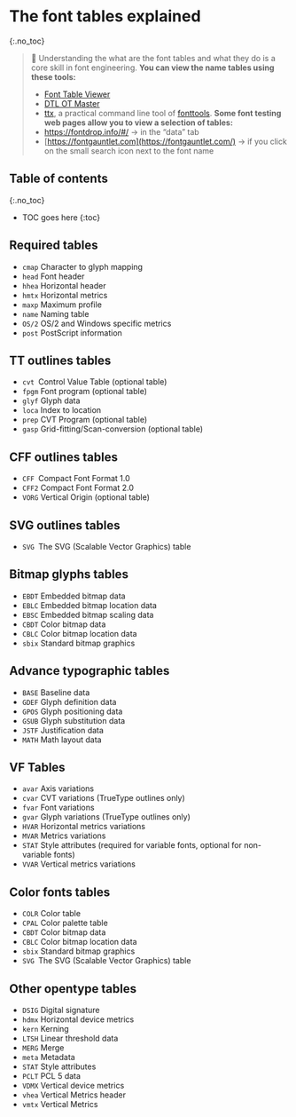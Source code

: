 # The font tables explained
{:.no_toc}

> <span class="icon">🦦</span>  Understanding the what are the font tables and what they do is a core skill in font engineering.
> **You can view the name tables using these tools:**
> -   [Font Table Viewer](https://glyphsapp.com/tools/fonttableviewer)
> -   [DTL OT Master](https://www.fontmaster.nl/otmaster.html)
> -   [ttx](https://fonttools.readthedocs.io/en/latest/ttx.html), a practical command line tool of [fonttools](https://github.com/fonttools/fonttools).
> **Some font testing web pages allow you to view a selection of tables:**
> -   <https://fontdrop.info/#/> → in the “data” tab
> -   [https://fontgauntlet.com](https://fontgauntlet.com/) → if you click on the small search icon next to the font name

## Table of contents
{:.no_toc}
* TOC goes here
{:toc}

## Required tables

-   `cmap` Character to glyph mapping
-   `head` Font header
-   `hhea` Horizontal header
-   `hmtx` Horizontal metrics
-   `maxp` Maximum profile
-   `name` Naming table
-   `OS/2` OS/2 and Windows specific metrics
-   `post` PostScript information

## TT outlines tables

-   `cvt `Control Value Table (optional table)
-   `fpgm` Font program (optional table) 
-   `glyf` Glyph data
-   `loca` Index to location
-   `prep` CVT Program (optional table)
-   `gasp` Grid-fitting/Scan-conversion (optional table)

## CFF outlines tables

-   `CFF `Compact Font Format 1.0
-   `CFF2` Compact Font Format 2.0
-   `VORG` Vertical Origin (optional table)

## SVG outlines tables

-   `SVG `The SVG (Scalable Vector Graphics) table

## Bitmap glyphs tables

-   `EBDT` Embedded bitmap data
-   `EBLC` Embedded bitmap location data
-   `EBSC` Embedded bitmap scaling data
-   `CBDT` Color bitmap data
-   `CBLC` Color bitmap location data
-   `sbix` Standard bitmap graphics

## Advance typographic tables

-   `BASE` Baseline data
-   `GDEF` Glyph definition data
-   `GPOS` Glyph positioning data
-   `GSUB` Glyph substitution data
-   `JSTF` Justification data
-   `MATH` Math layout data

## VF Tables

-   `avar` Axis variations
-   `cvar` CVT variations (TrueType outlines only)
-   `fvar` Font variations
-   `gvar` Glyph variations (TrueType outlines only)
-   `HVAR` Horizontal metrics variations
-   `MVAR` Metrics variations
-   `STAT` Style attributes (required for variable fonts, optional for non-variable fonts)
-   `VVAR` Vertical metrics variations

## Color fonts tables

-   `COLR` Color table
-   `CPAL` Color palette table
-   `CBDT` Color bitmap data
-   `CBLC` Color bitmap location data
-   `sbix` Standard bitmap graphics
-   `SVG `The SVG (Scalable Vector Graphics) table

## Other opentype tables

-   `DSIG` Digital signature
-   `hdmx` Horizontal device metrics
-   `kern` Kerning
-   `LTSH` Linear threshold data
-   `MERG` Merge
-   `meta` Metadata
-   `STAT` Style attributes
-   `PCLT` PCL 5 data
-   `VDMX` Vertical device metrics
-   `vhea` Vertical Metrics header
-   `vmtx` Vertical Metrics

